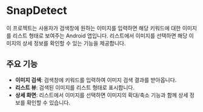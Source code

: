 # SnapDetect

이 프로젝트는 사용자가 검색창에 원하는 이미지를 입력하면 해당 키워드에 대한 이미지를 리스트 형태로 보여주는 Android 앱입니다. 리스트에서 이미지를 선택하면 해당 이미지의 상세 정보를 확인할 수 있는 기능을 제공합니다.

## 주요 기능
- **이미지 검색**: 검색창에 키워드를 입력하여 이미지 검색 결과를 받아옵니다.
- **리스트 뷰**: 검색된 이미지를 리스트 형태로 표시합니다.
- **상세 화면**: 리스트에서 이미지를 선택하면 이미지의 확대/축소 기능과 함께 상세 정보를 확인할 수 있습니다.
